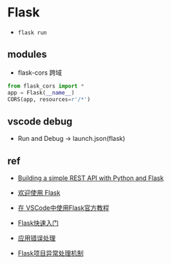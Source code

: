 
# Flask

+ `flask run`

## modules
+ flask-cors  跨域
```py
from flask_cors import *
app = Flask(__name__)
CORS(app, resources=r'/*')
```

## vscode debug

+ Run and Debug -> launch.json(flask)

## ref
+ [Building a simple REST API with Python and Flask](https://medium.com/@onejohi/building-a-simple-rest-api-with-python-and-flask-b404371dc699)
+ [欢迎使用 Flask](http://docs.jinkan.org/docs/flask/)
+ [在 VSCode中使用Flask官方教程](https://zhuanlan.zhihu.com/p/40706149)

+ [Flask快速入门](http://docs.jinkan.org/docs/flask/quickstart.html)

+ [应用错误处理](https://dormousehole.readthedocs.io/en/latest/errorhandling.html)
+ [Flask项目异常处理机制](https://www.jianshu.com/p/ad147577ce85)